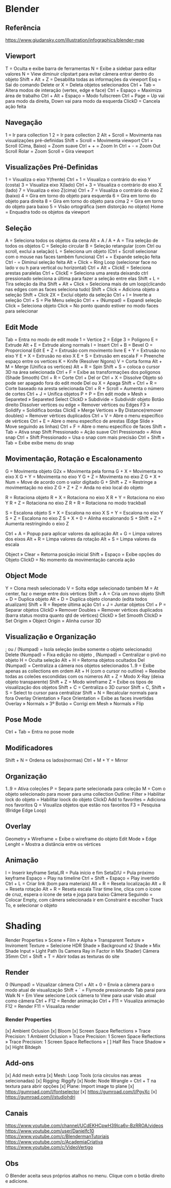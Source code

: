 # Blender

## Referência

https://www.giudansky.com/illustration/infographics/blender-map

## Viewport

T = Oculta e exibe barra de ferramentas
N = Exibe a sidebar para editar valores
N = View diminuir clipstart para evitar câmera entrar dentro do objeto
Shift + Alt + Z = Desabilita todas as informações da viewport
Esq = Sai do comando
Delete or X = Deleta objetos selecionados
Ctrl + Tab = Altera modos de interação (vertex, edge e face)
Ctrl + Espaço = Maximiza área de trabalho
Ctrl + Alt + Espaço = Modo fullscreen
Ctrl + Page = Up vai para modo da direita, Down vai para modo da esquerda
ClickD = Cancela ação feita

## Navegação

1 = Ir para collection 1
2 = Ir para collection 2
Alt + Scroll = Movimenta nas visualizações pré-definidas
Shift + Scroll = Movimenta viewport
Ctrl + Scroll (Cima, Baixo) = Zoom suave
Ctrl + + = Zoom In
Ctrl + - = Zoom Out
Scroll Rolar = Zoom
Scroll = Gira viewport

## Visualizações Pré-Definidas

1 = Visualiza o eixo Y(frente)
Ctrl + 1 = Visualiza o contrário do eixo Y (costa)
3 = Visualiza eixo X(lado)
Ctrl + 3 = Visualiza o contrário do eixo X (lado)
7 = Visualiza o eixo Z(cima)
Ctrl + 7 = Visualiza o contrário do eixo Z (baixo)
4 = Gira em torno do objeto para esquerda
6 = Gira em torno do objeto para direita
8 = Gira em torno do objeto para cima
2 = Gira em torno do objeto para baixo
5 = Visão ortográfica (sem distorção no objeto)
Home = Enquadra todo os objetos da viewport

## Seleção

A = Seleciona todos os objetos da cena
Alt + A / A + A = Tira seleção de todos os objetos
C = Seleção circular
B = Seleção retangular (com Ctrl ou scroll, excluí a selação)
L = Seleciona um objeto (Ctrl + Scroll selecionar com o mouse nas faces também funciona)
Ctrl + = Expande seleção feita
Ctrl - = Diminui seleção feita
Alt + Click = Ring Loop (selecionar face no lado v ou h para vertical ou horizontal)
Ctrl + Alt + ClickE = Seleciona arestas paralelas
Ctrl + ClickE = Seleciona uma aresta deixando ctrl pressionado seleciona a última para fazer a seleção entre elas
Shift + L = Tira seleção da ilha
Shift + Alt + Click = Seleciona mais de um loop(clicando nas edges com as faces seleciona tudo)
Shift + Click = Adiciona objeto a seleção
Shift + Click 2X = Excluí objeto da seleção
Ctrl + I = Inverte a seleção
Ctrl + S = Pie Menu seleção
Ctrl + + (Numpad) = Expandi seleção
Click = Seleciona objeto
Click = No ponto quando estiver no modo faces para selecionar

## Edit Mode

Tab = Entra no modo de edit mode
1 = Vertice
2 = Edge
3 = Polígono
E = Extrude
Alt + E = Extrude along normals
I = Insert
Ctrl + B = Bevel
O = Proporcional Edit
E + Z = Extrusão com movimento livre
E + Y = Extrusão no eixo Y
E + X = Extrusão no eixo X
E + S = Extrusão em escala
F = Preenche espaço entre os vertices
K = Knife (Resolver Ngons)
V = Corta forma
Alt + M = Merge (Unifica os vertices)
Alt + R = Spin
Shift + S = coloca o cursor 3D na área selecionada
Ctrl + F = Exibe as transformações dos polígonos (Shade Smooth)
Ctrl + R = Corte
Ctrl + Del or Ctrl + X = Dissolve
Objeto só pode ser apagado fora do edit mode
Del ou X = Apaga
Shift + Ctrl + R = Corte baseado na aresta selecionada
Ctrl + R + Scroll = Aumenta o número de cortes
Ctrl + J = Unifica objetos
P + P = Em edit mode » Mesh » Separeted » Separeted Select
ClickD » Subdivide = Subdividir objeto
Botão direito Dissolver vertices ou edge = Remover vértices ou Edges
F3 » Solidify = Solidifica bordas
ClickE » Merge Vertices » By Distance(remover doubles) = Remover vértices duplicados
Ctrl + V = Abre o menu específico de vértices
Ctrl + E = Abre o menu específico de arestas (Edge Slide » Move seguindo as linhas)
Ctrl + F = Abre o menu específico de faces
Shift + Tab = Ativa snap
Shift Pressionado = Ação suave
Ctrl Pressionado = Ativa snap
Ctrl + Shift Pressionado = Usa o snap com mais precisão
Ctrl + Shift + Tab = Exibe exibe menu do snap

## Movimentação, Rotação e Escalonamento

G = Movimenta objeto
G2x = Movimenta pela forma
G + X = Movimenta no eixo X
G + Y = Movimenta no eixo Y
G + Z = Movimenta no eixo Z
G + X + Num = Move de acordo com o valor digitado
G + Shift + Z = Restringe a movimentação no eixo Z
G + Z + Z = Anda no eixo local do objeto

R = Rotaciona objeto
R + X = Rotaciona no eixo X
R + Y = Rotaciona no eixo Y
R + Z = Rotaciona no eixo Z
R + R = Rotaciona no modo trackball

S = Escalona objeto
S + X = Escalona no eixo X
S + Y = Escalona no eixo Y
S + Z = Escalona no eixo Z
S + X + 0 = Alinha escalonando
S + Shift + Z = Aumenta restringindo o eixo Z

Ctrl + A = Popup para aplicar valores da aplicação
Alt + G = Limpa valores dos eixos
Alt + R = Limpa valores da rotação
Alt + S = Limpa valores da escala

Object » Clear = Retorna posição inicial
Shift + Espaço = Exibe opções do Objeto
ClickD = No momento da movimentação cancela ação

## Object Mode

Y = Clona mesh selecionado
V = Solta edge selecionado também
M = At center, faz o merge entre dois vértices
Shift + A = Cria um novo objeto
Shift + D = Duplica objeto
Alt + D = Duplica objeto clonando (edita todos atualizam)
Shift + R = Repete última ação
Ctrl + J = Juntar objetos
Ctrl + P = Separar objetos
ClickD » Remover Doubles = Remover vértices duplicados (barra status mostra quanto qtd de vértices)
ClickD » Set Smooth
ClickD » Set Origim » Object Origin = Alinha cursor 3D

## Visualização e Organização

; ou / (Numpad) = Isola seleção (exibe somente o objeto selecionado)
Delete (Numpad) = Fixa edição no objeto
, (Numpad) = Centralizar o pivô no objeto
H = Oculta seleção
Alt + H = Retorna objetos ocultados
Del (Numpad) = Centraliza a câmera nos objetos selecionados
1..9 = Exibe apenas as collections em ordem
Alt + H (com o cursor no outline) = Reexibe todas as coleões escondidas com os números
Alt + Z = Modo X-Ray (deixa objeto transparente)
Shift + Z = Modo wireframe
Z = Exibe os tipos de visualização dos objetos
Shift + C = Centraliza o 3D cursor
Shift + C, Shift + S = Select to cursor para centralizar
Shift + N = Recalcular normals para fora
Overlay Orientation » Face Orientation = Exibe as faces invertidas
Overlay » Normals » 3º Botão = Corrigi em Mesh » Normals » Flip

## Pose Mode

Ctrl + Tab = Entra no pose mode

## Modificadores

Shift + N = Ordena os lados(normas)
Ctrl + M + Y = Mirror

## Organização

1..9 = Ativa coleções
P = Separa parte selecionada para coleção
M = Com o objeto selecionado para mover para uma collection
Outline: Filter » Habilitar lock do objeto = Habilitar loock do objeto
ClickD Add to favorites = Adiciona nos favoritos
Q = Visualiza objetos que estão nos favoritos
F3 = Pesquisa (Bridge Edge Loop)

## Overlay

Geometry » Wireframe = Exibe o wireframe do objeto
Edit Mode » Edge Lenght = Mostra a distância entre os vértices

## Animação

I = Inserir keyframe
SetaL/R = Pula início e fim
SetaD/U = Pula próximo keyframe
Espaço = Play na timeline
Ctrl + Shift + Espaço = Play invertido
Ctrl + L = Criar link (bom para materiais)
Alt + R = Reseta localização
Alt + R = Reseta rotação
Alt + R = Reseta escala
Tirar time line, clica com o ícone de cruz, espera o ícone de seta e joga para baixo
Câmera Seguindo = Colocar Empty, com câmera selecionada ir em Constraint e escolher Track To, e selecionar o objeto

# Shading

Render Properties » Scene » Film » Alpha » Transparent
Texture » Inviroment Texture = Selecione HDR
Shade » Background x2
Shade » Mix Shade
Input » Light Path (Is Camera Ray in Factor in Mix Shader)
Câmera 35mm
Ctrl + Shift + T = Abrir todas as texturas do site

## Render

0 (Numpad) = Vizualizar câmera
Ctrl + Alt + 0 = Envia a câmera para o modo atual de visualização
Shift + ´ = Flymode pressionando Tab parai para Walk
N = Em View selecione Lock câmera to View para usar visão atual como câmera
Ctrl + F12 = Render animação
Ctrl + F11 = Visualiza animação
F12 = Render
F11 = Visualiza render

### Render Properties

[x] Ambient Oclusion
[x] Bloom
[x] Screen Space Reflections » Trace Precision: 1
Ambient Oclusion » Trace Precision: 1
Screen Space Reflections » Trace Precision: 1
Screen Space Reflections » [ ] Half Res Trace
Shadow » [x] Hight Bitdeph

## Add-ons

[x] Add mesh extra
[x] Mesh: Loop Tools (cria círculos nas areas selecionadas)
[x] Rigging: Riggify
[x] Node: Node Wrangle = Ctrl + T na textura para abrir opções
[x] Plane: Import image to plane
[x] https://gumroad.com/l/fontselector
[x] https://gumroad.com/l/PgyXc
[x] https://gumroad.com/l/studiohdri

## Canais

https://www.youtube.com/channel/UCdEKHCpwH39lca6v-BzRROA/videos
https://www.youtube.com/user/Danielfc10
https://www.youtube.com/c/BlendermanTutoriais
https://www.youtube.com/c/AcademiaCriativa
https://www.youtube.com/c/VideoVertigo

## Obs

O Blender aceita seus próprios atalhos no menu.
Clique com o botão direito e adicione.
